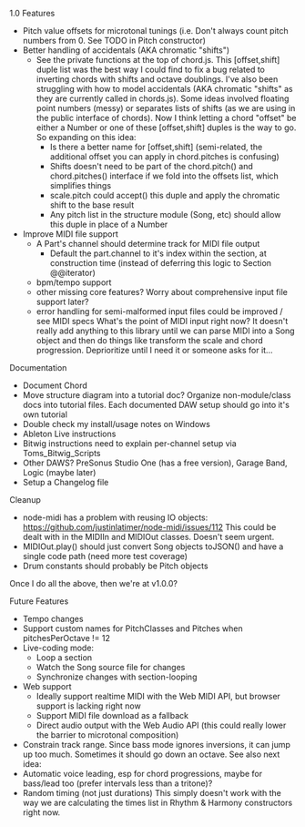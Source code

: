 1.0 Features
- Pitch value offsets for microtonal tunings (i.e. Don't always count pitch numbers from 0. See TODO in Pitch constructor) 
- Better handling of accidentals (AKA chromatic "shifts")
  - See the private functions at the top of chord.js. This [offset,shift] duple list was the best way I could find to fix
    a bug related to inverting chords with shifts and octave doublings. I've also been struggling with how to model
    accidentals (AKA chromatic "shifts" as they are currently called in chords.js). Some ideas involved floating point numbers (messy)
    or separates lists of shifts (as we are using in the public interface of chords). Now I think letting a chord "offset" be
    either a Number or one of these [offset,shift] duples is the way to go. So expanding on this idea:
    - Is there a better name for [offset,shift] (semi-related, the additional offset you can apply in chord.pitches is confusing)
    - Shifts doesn't need to be part of the chord.pitch() and chord.pitches() interface if we fold into the offsets list, 
      which simplifies things
    - scale.pitch could accept() this duple and apply the chromatic shift to the base result
    - Any pitch list in the structure module (Song, etc) should allow this duple in place of a Number
- Improve MIDI file support
  - A Part's channel should determine track for MIDI file output
    - Default the part.channel to it's index within the section, at construction time (instead of deferring this logic to Section @@iterator) 
  - bpm/tempo support
  - other missing core features? Worry about comprehensive input file support later?
  - error handling for semi-malformed input files could be improved / see MIDI specs
    What's the point of MIDI input right now? It doesn't really add anything to this library until we can parse
    MIDI into a Song object and then do things like transform the scale and chord progression.
    Deprioritize until I need it or someone asks for it...

Documentation
- Document Chord
- Move structure diagram into a tutorial doc? Organize non-module/class docs into tutorial files. 
  Each documented DAW setup should go into it's own tutorial
- Double check my install/usage notes on Windows
- Ableton Live instructions
- Bitwig instructions need to explain per-channel setup via Toms_Bitwig_Scripts
- Other DAWS? PreSonus Studio One (has a free version), Garage Band, Logic (maybe later) 
- Setup a Changelog file
  
Cleanup
- node-midi has a problem with reusing IO objects: https://github.com/justinlatimer/node-midi/issues/112
  This could be dealt with in the MIDIIn and MIDIOut classes. Doesn't seem urgent.
- MIDIOut.play() should just convert Song objects toJSON() and have a single code path (need more test coverage)  
- Drum constants should probably be Pitch objects

Once I do all the above, then we're at v1.0.0?

Future Features
- Tempo changes
- Support custom names for PitchClasses and Pitches when pitchesPerOctave != 12
- Live-coding mode:
  - Loop a section
  - Watch the Song source file for changes
  - Synchronize changes with section-looping
- Web support
  - Ideally support realtime MIDI with the Web MIDI API, but browser support is lacking right now
  - Support MIDI file download as a fallback
  - Direct audio output with the Web Audio API (this could really lower the barrier to microtonal composition)
- Constrain track range. Since bass mode ignores inversions, it can jump up too much. Sometimes it should go down an octave. See also next idea:
- Automatic voice leading, esp for chord progressions, maybe for bass/lead too (prefer intervals less than a tritone)?
- Random timing (not just durations)
  This simply doesn't work with the way we are calculating the times list in Rhythm & Harmony constructors right now.